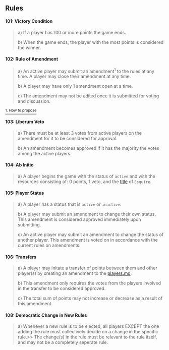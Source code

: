 ## Rules

#### 101: Victory Condition
> a) If a player has 100 or more points the game ends.
>
> b) When the game ends, the player with the most points is considered the winner.



#### 102: Rule of Amendment 
> a) An active player may submit an amendment<sup>1</sup> to the rules at any time. A player may close their amendment at any time.
>
> b) A player may have only 1 amendment open at a time.
>
> c) The amendment may not be edited once it is submitted for voting and discussion. 

[<sup>1. How to propose</sup>](./readme.md#propose-a-rule-amendment)



#### 103: Liberum Veto
> a) There must be at least 3 votes from active players on the amendment for it to be considered for approval.
> 
> b) An amendment becomes approved if it has the majority the votes among the active players.



#### 104: Ab Initio
> a) A player begins the game with the status of `active` and with the resources consisting of: 0 points, 1 veto, and the [title](https://en.wikipedia.org/wiki/Royal_and_noble_ranks) of `Esquire`. 



#### 105: Player Status
> a) A player has a status that is `active` or `inactive`. 
>
> b) A player may submit an amendment to change their own status. This amendment is considered approved immediately upon submitting.
>
> c) An active player may submit an amendment to change the status of another player. This amendment is voted on in accordance with the current rules on amendments.



#### 106: Transfers
> a) A player may initate a transfer of points between them and other player(s) by creating an amendment to the [players.md](player.md).
> 
> b) This amendment only requires the votes from the players involved in the transfer to be considered approved.
>
> c) The total sum of points may not increase or decrease as a result of this amendment.




#### 108: Democratic Change in New Rules

> a) Whenever a new rule is to be elected, all players EXCEPT the one adding the rule must collectively decide on a change in the specific rule.>> The change(s) in the rule must be relevant to the rule itself, and may not be a completely seperate rule.
